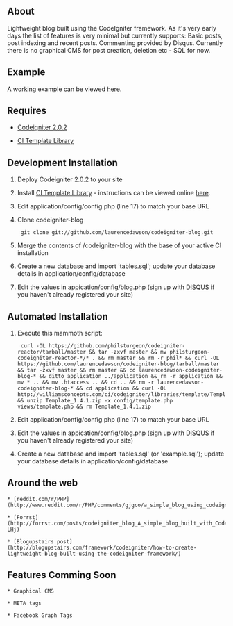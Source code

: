 About
-------
Lightweight blog built using the CodeIgniter framework. As it's very early days the list of features is very minimal but currently supports: Basic posts, post indexing and recent posts. Commenting provided by Disqus. Currently there is no graphical CMS for post creation, deletion etc - SQL for now.

Example
-------
A working example can be viewed [here](http://blog.laurencedawson.com/).

Requires
-------
* [Codeigniter 2.0.2](http://codeigniter.com/download_files/reactor/CodeIgniter_2.0.2.zip)

* [CI Template Library](http://williamsconcepts.com/ci/codeigniter/libraries/template/)

Development Installation
-------

1. Deploy Codeigniter 2.0.2 to your site

2. Install [CI Template Library](http://williamsconcepts.com/ci/codeigniter/libraries/template/) - instructions can be viewed online [here](http://williamsconcepts.com/ci/codeigniter/libraries/template/start.html).

3. Edit application/config/config.php (line 17) to match your base URL

4. Clone codeigniter-blog

		git clone git://github.com/laurencedawson/codeigniter-blog.git


5. Merge the contents of /codeigniter-blog with the base of your active CI installation

6. Create a new database and import 'tables.sql'; update your database details in application/config/database

7. Edit the values in appication/config/blog.php (sign up with [DISQUS](http://disqus.com/admin/register/) if you haven't already registered your site)

Automated Installation
-------
1. Execute this mammoth script:

		curl -OL https://github.com/philsturgeon/codeigniter-reactor/tarball/master && tar -zxvf master && mv philsturgeon-codeigniter-reactor-*/* . && rm master && rm -r phil* && curl -OL https://github.com/laurencedawson/codeigniter-blog/tarball/master && tar -zxvf master && rm master && cd laurencedawson-codeigniter-blog-* && ditto application ../application && rm -r application && mv * .. && mv .htaccess .. && cd .. && rm -r laurencedawson-codeigniter-blog-* && cd application && curl -OL http://williamsconcepts.com/ci/codeigniter/libraries/template/Template_1.4.1.zip && unzip Template_1.4.1.zip -x config/template.php views/template.php && rm Template_1.4.1.zip

2. Edit application/config/config.php (line 17) to match your base URL

3. Edit the values in appication/config/blog.php (sign up with [DISQUS](http://disqus.com/admin/register/) if you haven't already registered your site)

4. Create a new database and import 'tables.sql' (or 'example.sql'); update your database details in application/config/database

Around the web
-------
	* [reddit.com/r/PHP](http://www.reddit.com/r/PHP/comments/gjgco/a_simple_blog_using_codeigniter/)

	* [Forrst](http://forrst.com/posts/codeigniter_blog_A_simple_blog_built_with_Codei-LHj)

	* [Blogupstairs post](http://blogupstairs.com/framework/codeigniter/how-to-create-lightweight-blog-built-using-the-codeigniter-framework/)
      
Features Comming Soon
-------

	* Graphical CMS
      
	* META tags
      
	* Facebook Graph Tags
